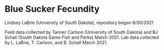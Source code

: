 # Blue Sucker Fecundity 
Lindsey LaBrie (University of South Dakota), repository began 8/30/2021

Field data collected by Tanner Carlson (University of South Dakota) and BJ Schall (South Dakota Game Fish and Parks) March 2021. Lab data collected by L. LaBrie, T. Carlson, and B. Schall March 2021.
